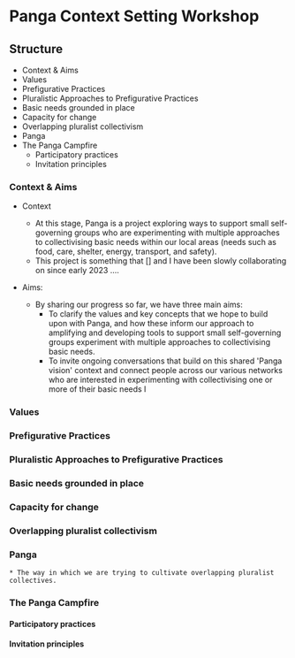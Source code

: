 # Panga Context Setting Workshop

## Structure

  * Context & Aims 
  * Values   
  * Prefigurative Practices
  * Pluralistic Approaches to Prefigurative Practices
  * Basic needs grounded in place
  * Capacity for change
  * Overlapping pluralist collectivism
  * Panga
  * The Panga Campfire 
    * Participatory practices
    * Invitation principles

### Context & Aims 
* Context 
   * At this stage, Panga is a project exploring ways to support small self-governing groups who are experimenting with multiple approaches to collectivising basic needs within our local areas (needs such as food, care, shelter, energy, transport, and safety). 
   * This project is something that [] and I have been slowly collaborating on since early 2023 ....  

* Aims:
  * By sharing our progress so far, we have three main aims:
    * To clarify the values and key concepts that we hope to build upon with Panga, and how these inform our approach to amplifying and developing tools to support small self-governing groups experiment with multiple approaches to collectivising basic needs. 
    * To invite ongoing conversations that build on this shared 'Panga vision' context and connect people across our various networks who are interested in experimenting with collectivising one or more of their basic needs
   I
### Values   

### Prefigurative Practices
### Pluralistic Approaches to Prefigurative Practices
### Basic needs grounded in place
### Capacity for change
### Overlapping pluralist collectivism
### Panga 
    * The way in which we are trying to cultivate overlapping pluralist collectives. 
### The Panga Campfire 
#### Participatory practices
#### Invitation principles
